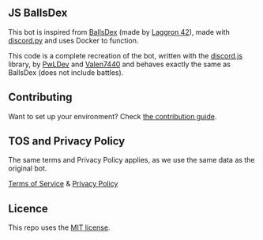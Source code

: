 ## JS BallsDex

This bot is inspired from [BallsDex](https://github.com/Ballsdex-Team/BallsDex-DiscordBot) (made by [Laggron 42](https://github.com/laggron42)), made with [discord.py](https://github.com/Rapptz/discord.py) and uses Docker to function.

This code is a complete recreation of the bot, written with the [discord.js](https://github.com/discordjs/discord.js) library, by [PwLDev](https://github.com/PwLDev) and [Valen7440](https://github.com/Valen7440) and behaves exactly the same as BallsDex (does not include battles).

## Contributing

Want to set up your environment? Check [the contribution guide](CONTRIBUTING.md).

## TOS and Privacy Policy
The same terms and Privacy Policy applies, as we use the same data as the original bot.

[Terms of Service](https://gist.github.com/laggron42/52ae099c55c6ee1320a260b0a3ecac4e) & [Privacy Policy](https://gist.github.com/laggron42/1eaa122013120cdfcc6d27f9485fe0bf)

## Licence
This repo uses the [MIT license](https://opensource.org/licenses/MIT). 